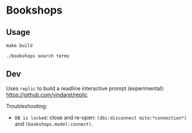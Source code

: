 # Bookshops

## Usage

    make build

    ./bookshops search terms

## Dev

Uses `replic` to build a readline interactive prompt (experimental):
https://github.com/vindarel/replic

Troubleshooting:

- `DB is locked`: close and re-open: `(dbi:disconnect mito:*connection*)` and `(bookshops.model:connect)`.